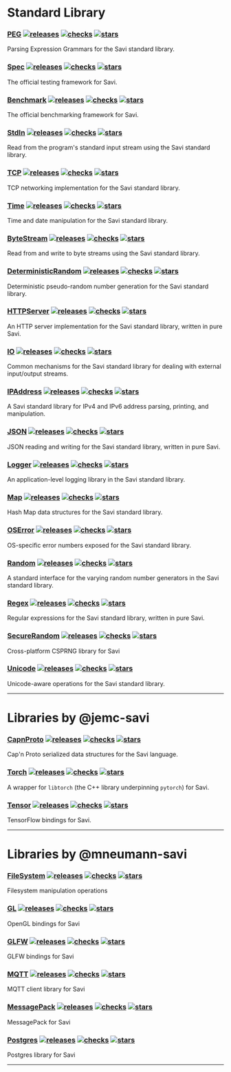 
# Standard Library

### [PEG](https://github.com/savi-lang/PEG) [![releases](https://img.shields.io/github/release/savi-lang/PEG.svg?logo=github)](https://github.com/savi-lang/PEG/releases) [![checks](https://github.com/savi-lang/PEG/actions/workflows/library-check.yaml/badge.svg)](https://github.com/savi-lang/PEG/actions/workflows/library-check.yaml) [![stars](https://shields.io/github/stars/savi-lang/PEG?logo=github&color=yellowgreen)](https://github.com/savi-lang/PEG/stargazers)
Parsing Expression Grammars for the Savi standard library.
### [Spec](https://github.com/savi-lang/Spec) [![releases](https://img.shields.io/github/release/savi-lang/Spec.svg?logo=github)](https://github.com/savi-lang/Spec/releases) [![checks](https://github.com/savi-lang/Spec/actions/workflows/library-check.yaml/badge.svg)](https://github.com/savi-lang/Spec/actions/workflows/library-check.yaml) [![stars](https://shields.io/github/stars/savi-lang/Spec?logo=github&color=yellowgreen)](https://github.com/savi-lang/Spec/stargazers)
The official testing framework for Savi.
### [Benchmark](https://github.com/savi-lang/Benchmark) [![releases](https://img.shields.io/github/release/savi-lang/Benchmark.svg?logo=github)](https://github.com/savi-lang/Benchmark/releases) [![checks](https://github.com/savi-lang/Benchmark/actions/workflows/library-check.yaml/badge.svg)](https://github.com/savi-lang/Benchmark/actions/workflows/library-check.yaml) [![stars](https://shields.io/github/stars/savi-lang/Benchmark?logo=github&color=yellowgreen)](https://github.com/savi-lang/Benchmark/stargazers)
The official benchmarking framework for Savi.
### [StdIn](https://github.com/savi-lang/StdIn) [![releases](https://img.shields.io/github/release/savi-lang/StdIn.svg?logo=github)](https://github.com/savi-lang/StdIn/releases) [![checks](https://github.com/savi-lang/StdIn/actions/workflows/library-check.yaml/badge.svg)](https://github.com/savi-lang/StdIn/actions/workflows/library-check.yaml) [![stars](https://shields.io/github/stars/savi-lang/StdIn?logo=github&color=yellowgreen)](https://github.com/savi-lang/StdIn/stargazers)
Read from the program's standard input stream using the Savi standard library.
### [TCP](https://github.com/savi-lang/TCP) [![releases](https://img.shields.io/github/release/savi-lang/TCP.svg?logo=github)](https://github.com/savi-lang/TCP/releases) [![checks](https://github.com/savi-lang/TCP/actions/workflows/library-check.yaml/badge.svg)](https://github.com/savi-lang/TCP/actions/workflows/library-check.yaml) [![stars](https://shields.io/github/stars/savi-lang/TCP?logo=github&color=yellowgreen)](https://github.com/savi-lang/TCP/stargazers)
TCP networking implementation for the Savi standard library.
### [Time](https://github.com/savi-lang/Time) [![releases](https://img.shields.io/github/release/savi-lang/Time.svg?logo=github)](https://github.com/savi-lang/Time/releases) [![checks](https://github.com/savi-lang/Time/actions/workflows/library-check.yaml/badge.svg)](https://github.com/savi-lang/Time/actions/workflows/library-check.yaml) [![stars](https://shields.io/github/stars/savi-lang/Time?logo=github&color=yellowgreen)](https://github.com/savi-lang/Time/stargazers)
Time and date manipulation for the Savi standard library.
### [ByteStream](https://github.com/savi-lang/ByteStream) [![releases](https://img.shields.io/github/release/savi-lang/ByteStream.svg?logo=github)](https://github.com/savi-lang/ByteStream/releases) [![checks](https://github.com/savi-lang/ByteStream/actions/workflows/library-check.yaml/badge.svg)](https://github.com/savi-lang/ByteStream/actions/workflows/library-check.yaml) [![stars](https://shields.io/github/stars/savi-lang/ByteStream?logo=github&color=yellowgreen)](https://github.com/savi-lang/ByteStream/stargazers)
Read from and write to byte streams using the Savi standard library.
### [DeterministicRandom](https://github.com/savi-lang/DeterministicRandom) [![releases](https://img.shields.io/github/release/savi-lang/DeterministicRandom.svg?logo=github)](https://github.com/savi-lang/DeterministicRandom/releases) [![checks](https://github.com/savi-lang/DeterministicRandom/actions/workflows/library-check.yaml/badge.svg)](https://github.com/savi-lang/DeterministicRandom/actions/workflows/library-check.yaml) [![stars](https://shields.io/github/stars/savi-lang/DeterministicRandom?logo=github&color=yellowgreen)](https://github.com/savi-lang/DeterministicRandom/stargazers)
Deterministic pseudo-random number generation for the Savi standard library.
### [HTTPServer](https://github.com/savi-lang/HTTPServer) [![releases](https://img.shields.io/github/release/savi-lang/HTTPServer.svg?logo=github)](https://github.com/savi-lang/HTTPServer/releases) [![checks](https://github.com/savi-lang/HTTPServer/actions/workflows/library-check.yaml/badge.svg)](https://github.com/savi-lang/HTTPServer/actions/workflows/library-check.yaml) [![stars](https://shields.io/github/stars/savi-lang/HTTPServer?logo=github&color=yellowgreen)](https://github.com/savi-lang/HTTPServer/stargazers)
An HTTP server implementation for the Savi standard library, written in pure Savi.
### [IO](https://github.com/savi-lang/IO) [![releases](https://img.shields.io/github/release/savi-lang/IO.svg?logo=github)](https://github.com/savi-lang/IO/releases) [![checks](https://github.com/savi-lang/IO/actions/workflows/library-check.yaml/badge.svg)](https://github.com/savi-lang/IO/actions/workflows/library-check.yaml) [![stars](https://shields.io/github/stars/savi-lang/IO?logo=github&color=yellowgreen)](https://github.com/savi-lang/IO/stargazers)
Common mechanisms for the Savi standard library for dealing with external input/output streams.
### [IPAddress](https://github.com/savi-lang/IPAddress) [![releases](https://img.shields.io/github/release/savi-lang/IPAddress.svg?logo=github)](https://github.com/savi-lang/IPAddress/releases) [![checks](https://github.com/savi-lang/IPAddress/actions/workflows/library-check.yaml/badge.svg)](https://github.com/savi-lang/IPAddress/actions/workflows/library-check.yaml) [![stars](https://shields.io/github/stars/savi-lang/IPAddress?logo=github&color=yellowgreen)](https://github.com/savi-lang/IPAddress/stargazers)
A Savi standard library for IPv4 and IPv6 address parsing, printing, and manipulation.
### [JSON](https://github.com/savi-lang/JSON) [![releases](https://img.shields.io/github/release/savi-lang/JSON.svg?logo=github)](https://github.com/savi-lang/JSON/releases) [![checks](https://github.com/savi-lang/JSON/actions/workflows/library-check.yaml/badge.svg)](https://github.com/savi-lang/JSON/actions/workflows/library-check.yaml) [![stars](https://shields.io/github/stars/savi-lang/JSON?logo=github&color=yellowgreen)](https://github.com/savi-lang/JSON/stargazers)
JSON reading and writing for the Savi standard library, written in pure Savi.
### [Logger](https://github.com/savi-lang/Logger) [![releases](https://img.shields.io/github/release/savi-lang/Logger.svg?logo=github)](https://github.com/savi-lang/Logger/releases) [![checks](https://github.com/savi-lang/Logger/actions/workflows/library-check.yaml/badge.svg)](https://github.com/savi-lang/Logger/actions/workflows/library-check.yaml) [![stars](https://shields.io/github/stars/savi-lang/Logger?logo=github&color=yellowgreen)](https://github.com/savi-lang/Logger/stargazers)
An application-level logging library in the Savi standard library.
### [Map](https://github.com/savi-lang/Map) [![releases](https://img.shields.io/github/release/savi-lang/Map.svg?logo=github)](https://github.com/savi-lang/Map/releases) [![checks](https://github.com/savi-lang/Map/actions/workflows/library-check.yaml/badge.svg)](https://github.com/savi-lang/Map/actions/workflows/library-check.yaml) [![stars](https://shields.io/github/stars/savi-lang/Map?logo=github&color=yellowgreen)](https://github.com/savi-lang/Map/stargazers)
Hash Map data structures for the Savi standard library.
### [OSError](https://github.com/savi-lang/OSError) [![releases](https://img.shields.io/github/release/savi-lang/OSError.svg?logo=github)](https://github.com/savi-lang/OSError/releases) [![checks](https://github.com/savi-lang/OSError/actions/workflows/library-check.yaml/badge.svg)](https://github.com/savi-lang/OSError/actions/workflows/library-check.yaml) [![stars](https://shields.io/github/stars/savi-lang/OSError?logo=github&color=yellowgreen)](https://github.com/savi-lang/OSError/stargazers)
OS-specific error numbers exposed for the Savi standard library.
### [Random](https://github.com/savi-lang/Random) [![releases](https://img.shields.io/github/release/savi-lang/Random.svg?logo=github)](https://github.com/savi-lang/Random/releases) [![checks](https://github.com/savi-lang/Random/actions/workflows/library-check.yaml/badge.svg)](https://github.com/savi-lang/Random/actions/workflows/library-check.yaml) [![stars](https://shields.io/github/stars/savi-lang/Random?logo=github&color=yellowgreen)](https://github.com/savi-lang/Random/stargazers)
A standard interface for the varying random number generators in the Savi standard library.
### [Regex](https://github.com/savi-lang/Regex) [![releases](https://img.shields.io/github/release/savi-lang/Regex.svg?logo=github)](https://github.com/savi-lang/Regex/releases) [![checks](https://github.com/savi-lang/Regex/actions/workflows/library-check.yaml/badge.svg)](https://github.com/savi-lang/Regex/actions/workflows/library-check.yaml) [![stars](https://shields.io/github/stars/savi-lang/Regex?logo=github&color=yellowgreen)](https://github.com/savi-lang/Regex/stargazers)
Regular expressions for the Savi standard library, written in pure Savi.
### [SecureRandom](https://github.com/savi-lang/SecureRandom) [![releases](https://img.shields.io/github/release/savi-lang/SecureRandom.svg?logo=github)](https://github.com/savi-lang/SecureRandom/releases) [![checks](https://github.com/savi-lang/SecureRandom/actions/workflows/library-check.yaml/badge.svg)](https://github.com/savi-lang/SecureRandom/actions/workflows/library-check.yaml) [![stars](https://shields.io/github/stars/savi-lang/SecureRandom?logo=github&color=yellowgreen)](https://github.com/savi-lang/SecureRandom/stargazers)
Cross-platform CSPRNG library for Savi
### [Unicode](https://github.com/savi-lang/Unicode) [![releases](https://img.shields.io/github/release/savi-lang/Unicode.svg?logo=github)](https://github.com/savi-lang/Unicode/releases) [![checks](https://github.com/savi-lang/Unicode/actions/workflows/library-check.yaml/badge.svg)](https://github.com/savi-lang/Unicode/actions/workflows/library-check.yaml) [![stars](https://shields.io/github/stars/savi-lang/Unicode?logo=github&color=yellowgreen)](https://github.com/savi-lang/Unicode/stargazers)
Unicode-aware operations for the Savi standard library.

---
# Libraries by @jemc-savi

### [CapnProto](https://github.com/jemc-savi/CapnProto) [![releases](https://img.shields.io/github/release/jemc-savi/CapnProto.svg?logo=github)](https://github.com/jemc-savi/CapnProto/releases) [![checks](https://github.com/jemc-savi/CapnProto/actions/workflows/library-check.yaml/badge.svg)](https://github.com/jemc-savi/CapnProto/actions/workflows/library-check.yaml) [![stars](https://shields.io/github/stars/jemc-savi/CapnProto?logo=github&color=yellowgreen)](https://github.com/jemc-savi/CapnProto/stargazers)
Cap'n Proto serialized data structures for the Savi language.
### [Torch](https://github.com/jemc-savi/Torch) [![releases](https://img.shields.io/github/release/jemc-savi/Torch.svg?logo=github)](https://github.com/jemc-savi/Torch/releases) [![checks](https://github.com/jemc-savi/Torch/actions/workflows/library-check.yaml/badge.svg)](https://github.com/jemc-savi/Torch/actions/workflows/library-check.yaml) [![stars](https://shields.io/github/stars/jemc-savi/Torch?logo=github&color=yellowgreen)](https://github.com/jemc-savi/Torch/stargazers)
A wrapper for `libtorch` (the C++ library underpinning `pytorch`) for Savi.
### [Tensor](https://github.com/jemc-savi/Tensor) [![releases](https://img.shields.io/github/release/jemc-savi/Tensor.svg?logo=github)](https://github.com/jemc-savi/Tensor/releases) [![checks](https://github.com/jemc-savi/Tensor/actions/workflows/library-check.yaml/badge.svg)](https://github.com/jemc-savi/Tensor/actions/workflows/library-check.yaml) [![stars](https://shields.io/github/stars/jemc-savi/Tensor?logo=github&color=yellowgreen)](https://github.com/jemc-savi/Tensor/stargazers)
TensorFlow bindings for Savi.

---
# Libraries by @mneumann-savi

### [FileSystem](https://github.com/mneumann-savi/FileSystem) [![releases](https://img.shields.io/github/release/mneumann-savi/FileSystem.svg?logo=github)](https://github.com/mneumann-savi/FileSystem/releases) [![checks](https://github.com/mneumann-savi/FileSystem/actions/workflows/library-check.yaml/badge.svg)](https://github.com/mneumann-savi/FileSystem/actions/workflows/library-check.yaml) [![stars](https://shields.io/github/stars/mneumann-savi/FileSystem?logo=github&color=yellowgreen)](https://github.com/mneumann-savi/FileSystem/stargazers)
Filesystem manipulation operations
### [GL](https://github.com/mneumann-savi/GL) [![releases](https://img.shields.io/github/release/mneumann-savi/GL.svg?logo=github)](https://github.com/mneumann-savi/GL/releases) [![checks](https://github.com/mneumann-savi/GL/actions/workflows/library-check.yaml/badge.svg)](https://github.com/mneumann-savi/GL/actions/workflows/library-check.yaml) [![stars](https://shields.io/github/stars/mneumann-savi/GL?logo=github&color=yellowgreen)](https://github.com/mneumann-savi/GL/stargazers)
OpenGL bindings for Savi
### [GLFW](https://github.com/mneumann-savi/GLFW) [![releases](https://img.shields.io/github/release/mneumann-savi/GLFW.svg?logo=github)](https://github.com/mneumann-savi/GLFW/releases) [![checks](https://github.com/mneumann-savi/GLFW/actions/workflows/library-check.yaml/badge.svg)](https://github.com/mneumann-savi/GLFW/actions/workflows/library-check.yaml) [![stars](https://shields.io/github/stars/mneumann-savi/GLFW?logo=github&color=yellowgreen)](https://github.com/mneumann-savi/GLFW/stargazers)
GLFW bindings for Savi
### [MQTT](https://github.com/mneumann-savi/MQTT) [![releases](https://img.shields.io/github/release/mneumann-savi/MQTT.svg?logo=github)](https://github.com/mneumann-savi/MQTT/releases) [![checks](https://github.com/mneumann-savi/MQTT/actions/workflows/library-check.yaml/badge.svg)](https://github.com/mneumann-savi/MQTT/actions/workflows/library-check.yaml) [![stars](https://shields.io/github/stars/mneumann-savi/MQTT?logo=github&color=yellowgreen)](https://github.com/mneumann-savi/MQTT/stargazers)
MQTT client library for Savi
### [MessagePack](https://github.com/mneumann-savi/MessagePack) [![releases](https://img.shields.io/github/release/mneumann-savi/MessagePack.svg?logo=github)](https://github.com/mneumann-savi/MessagePack/releases) [![checks](https://github.com/mneumann-savi/MessagePack/actions/workflows/library-check.yaml/badge.svg)](https://github.com/mneumann-savi/MessagePack/actions/workflows/library-check.yaml) [![stars](https://shields.io/github/stars/mneumann-savi/MessagePack?logo=github&color=yellowgreen)](https://github.com/mneumann-savi/MessagePack/stargazers)
MessagePack for Savi
### [Postgres](https://github.com/mneumann-savi/Postgres) [![releases](https://img.shields.io/github/release/mneumann-savi/Postgres.svg?logo=github)](https://github.com/mneumann-savi/Postgres/releases) [![checks](https://github.com/mneumann-savi/Postgres/actions/workflows/library-check.yaml/badge.svg)](https://github.com/mneumann-savi/Postgres/actions/workflows/library-check.yaml) [![stars](https://shields.io/github/stars/mneumann-savi/Postgres?logo=github&color=yellowgreen)](https://github.com/mneumann-savi/Postgres/stargazers)
Postgres library for Savi

---